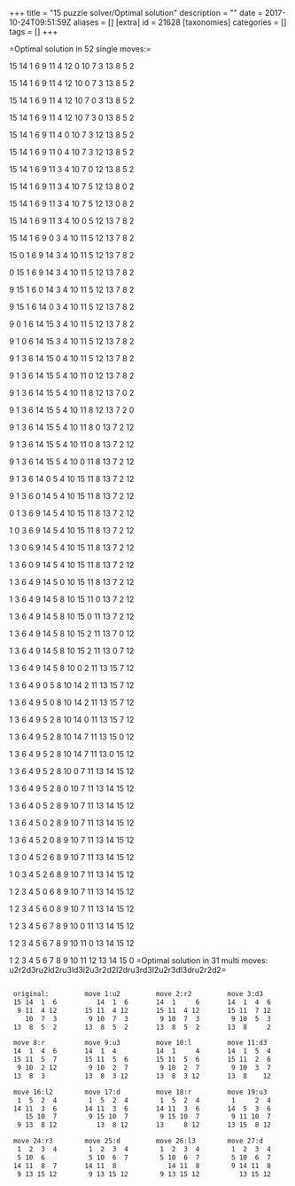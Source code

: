 +++
title = "15 puzzle solver/Optimal solution"
description = ""
date = 2017-10-24T09:51:59Z
aliases = []
[extra]
id = 21628
[taxonomies]
categories = []
tags = []
+++

=Optimal solution in 52 single moves:=

 15 14  1  6
  9 11  4 12
  0 10  7  3
 13  8  5  2

 15 14  1  6
  9 11  4 12
 10  0  7  3
 13  8  5  2

 15 14  1  6
  9 11  4 12
 10  7  0  3
 13  8  5  2

 15 14  1  6
  9 11  4 12
 10  7  3  0
 13  8  5  2

 15 14  1  6
  9 11  4  0
 10  7  3 12
 13  8  5  2

 15 14  1  6
  9 11  0  4
 10  7  3 12
 13  8  5  2

 15 14  1  6
  9 11  3  4
 10  7  0 12
 13  8  5  2

 15 14  1  6
  9 11  3  4
 10  7  5 12
 13  8  0  2

 15 14  1  6
  9 11  3  4
 10  7  5 12
 13  0  8  2

 15 14  1  6
  9 11  3  4
 10  0  5 12
 13  7  8  2

 15 14  1  6
  9  0  3  4
 10 11  5 12
 13  7  8  2

 15  0  1  6
  9 14  3  4
 10 11  5 12
 13  7  8  2

  0 15  1  6
  9 14  3  4
 10 11  5 12
 13  7  8  2

  9 15  1  6
  0 14  3  4
 10 11  5 12
 13  7  8  2

  9 15  1  6
 14  0  3  4
 10 11  5 12
 13  7  8  2

  9  0  1  6
 14 15  3  4
 10 11  5 12
 13  7  8  2

  9  1  0  6
 14 15  3  4
 10 11  5 12
 13  7  8  2

  9  1  3  6
 14 15  0  4
 10 11  5 12
 13  7  8  2

  9  1  3  6
 14 15  5  4
 10 11  0 12
 13  7  8  2

  9  1  3  6
 14 15  5  4
 10 11  8 12
 13  7  0  2

  9  1  3  6
 14 15  5  4
 10 11  8 12
 13  7  2  0

  9  1  3  6
 14 15  5  4
 10 11  8  0
 13  7  2 12

  9  1  3  6
 14 15  5  4
 10 11  0  8
 13  7  2 12

  9  1  3  6
 14 15  5  4
 10  0 11  8
 13  7  2 12

  9  1  3  6
 14  0  5  4
 10 15 11  8
 13  7  2 12

  9  1  3  6
  0 14  5  4
 10 15 11  8
 13  7  2 12

  0  1  3  6
  9 14  5  4
 10 15 11  8
 13  7  2 12

  1  0  3  6
  9 14  5  4
 10 15 11  8
 13  7  2 12

  1  3  0  6
  9 14  5  4
 10 15 11  8
 13  7  2 12

  1  3  6  0
  9 14  5  4
 10 15 11  8
 13  7  2 12

  1  3  6  4
  9 14  5  0
 10 15 11  8
 13  7  2 12

  1  3  6  4
  9 14  5  8
 10 15 11  0
 13  7  2 12

  1  3  6  4
  9 14  5  8
 10 15  0 11
 13  7  2 12

  1  3  6  4
  9 14  5  8
 10 15  2 11
 13  7  0 12

  1  3  6  4
  9 14  5  8
 10 15  2 11
 13  0  7 12

  1  3  6  4
  9 14  5  8
 10  0  2 11
 13 15  7 12

  1  3  6  4
  9  0  5  8
 10 14  2 11
 13 15  7 12

  1  3  6  4
  9  5  0  8
 10 14  2 11
 13 15  7 12

  1  3  6  4
  9  5  2  8
 10 14  0 11
 13 15  7 12

  1  3  6  4
  9  5  2  8
 10 14  7 11
 13 15  0 12

  1  3  6  4
  9  5  2  8
 10 14  7 11
 13  0 15 12

  1  3  6  4
  9  5  2  8
 10  0  7 11
 13 14 15 12

  1  3  6  4
  9  5  2  8
  0 10  7 11
 13 14 15 12

  1  3  6  4
  0  5  2  8
  9 10  7 11
 13 14 15 12

  1  3  6  4
  5  0  2  8
  9 10  7 11
 13 14 15 12

  1  3  6  4
  5  2  0  8
  9 10  7 11
 13 14 15 12

  1  3  0  4
  5  2  6  8
  9 10  7 11
 13 14 15 12

  1  0  3  4
  5  2  6  8
  9 10  7 11
 13 14 15 12

  1  2  3  4
  5  0  6  8
  9 10  7 11
 13 14 15 12

  1  2  3  4
  5  6  0  8
  9 10  7 11
 13 14 15 12

  1  2  3  4
  5  6  7  8
  9 10  0 11
 13 14 15 12

  1  2  3  4
  5  6  7  8
  9 10 11  0
 13 14 15 12

  1  2  3  4
  5  6  7  8
  9 10 11 12
 13 14 15  0
=Optimal solution in 31 multi moves: u2r2d3ru2ld2ru3ld3l2u3r2d2l2dru3rd3l2u2r3dl3dru2r2d2=

```txt

 original:         move 1:u2         move 2:r2         move 3:d3         move 4:r          move 5:u2         move 6:l          move 7:d2
 15 14  1  6          14  1  6       14  1     6       14  1  4  6       14  1  4  6       14  1  4  6       14  1  4  6       14  1  4  6
  9 11  4 12       15 11  4 12       15 11  4 12       15 11  7 12       15 11  7 12       15 11  7          15 11     7       15 11  5  7
    10  7  3        9 10  7  3        9 10  7  3        9 10  5  3        9 10  5  3        9 10  5 12        9 10  5 12        9 10  2 12
 13  8  5  2       13  8  5  2       13  8  5  2       13  8     2       13  8  2          13  8  2  3       13  8  2  3       13  8     3

 move 8:r          move 9:u3         move 10:l         move 11:d3        move 12:l2        move 13:u3        move 14:r2        move 15:d2
 14  1  4  6       14  1  4          14  1     4       14  1  5  4       14  1  5  4           1  5  4        1  5     4        1  5  2  4
 15 11  5  7       15 11  5  6       15 11  5  6       15 11  2  6       15 11  2  6       14 11  2  6       14 11  2  6       14 11  3  6
  9 10  2 12        9 10  2  7        9 10  2  7        9 10  3  7        9 10  3  7       15 10  3  7       15 10  3  7       15 10     7
 13  8  3          13  8  3 12       13  8  3 12       13  8    12          13  8 12        9 13  8 12        9 13  8 12        9 13  8 12

 move 16:l2        move 17:d         move 18:r         move 19:u3        move 20:r         move 21:d3        move 22:l2        move 23:u2
  1  5  2  4        1  5  2  4        1  5  2  4        1     2  4        1  2     4        1  2  3  4        1  2  3  4        1  2  3  4
 14 11  3  6       14 11  3  6       14 11  3  6       14  5  3  6       14  5  3  6       14  5 10  6       14  5 10  6           5 10  6
    15 10  7        9 15 10  7        9 15 10  7        9 11 10  7        9 11 10  7        9 11  8  7        9 11  8  7       14 11  8  7
  9 13  8 12          13  8 12       13     8 12       13 15  8 12       13 15  8 12       13 15    12          13 15 12        9 13 15 12

 move 24:r3        move 25:d         move 26:l3        move 27:d         move 28:r         move 29:u2        move 30:r2        move 31:d2
  1  2  3  4        1  2  3  4        1  2  3  4        1  2  3  4        1  2  3  4        1  2  3  4        1  2  3  4        1  2  3  4
  5 10  6           5 10  6  7        5 10  6  7        5 10  6  7        5 10  6  7        5     6  7        5  6  7           5  6  7  8
 14 11  8  7       14 11  8             14 11  8        9 14 11  8        9 14 11  8        9 10 11  8        9 10 11  8        9 10 11 12
  9 13 15 12        9 13 15 12        9 13 15 12          13 15 12       13    15 12       13 14 15 12       13 14 15 12       13 14 15

```


